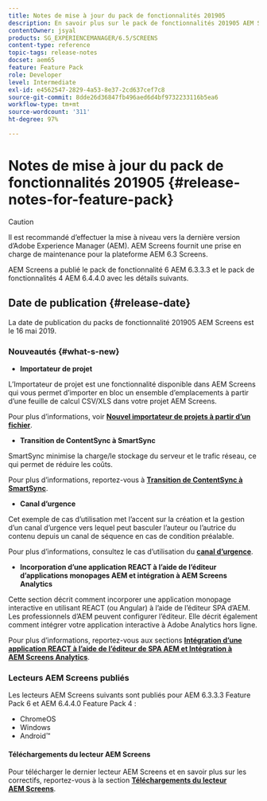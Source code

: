 ```yaml
---
title: Notes de mise à jour du pack de fonctionnalités 201905
description: En savoir plus sur le pack de fonctionnalités 201905 AEM Screens, publié le 16 mai 2019.
contentOwner: jsyal
products: SG_EXPERIENCEMANAGER/6.5/SCREENS
content-type: reference
topic-tags: release-notes
docset: aem65
feature: Feature Pack
role: Developer
level: Intermediate
exl-id: e4562547-2829-4a53-8e37-2cd637cef7c8
source-git-commit: 8dde26d36847fb496aed6d4bf9732233116b5ea6
workflow-type: tm+mt
source-wordcount: '311'
ht-degree: 97%

---
```


# Notes de mise à jour du pack de fonctionnalités 201905 {#release-notes-for-feature-pack}

>[!CAUTION]
>
>Il est recommandé d’effectuer la mise à niveau vers la dernière version d’Adobe Experience Manager (AEM). AEM Screens fournit une prise en charge de maintenance pour la plateforme AEM 6.3 Screens.

AEM Screens a publié le pack de fonctionnalité 6 AEM 6.3.3.3 et le pack de fonctionnalités 4 AEM 6.4.4.0 avec les détails suivants.

## Date de publication {#release-date}

La date de publication du packs de fonctionnalité 201905 AEM Screens est le 16 mai 2019.

### Nouveautés {#what-s-new}

* **Importateur de projet**

L’Importateur de projet est une fonctionnalité disponible dans AEM Screens qui vous permet d’importer en bloc un ensemble d’emplacements à partir d’une feuille de calcul CSV/XLS dans votre projet AEM Screens.

Pour plus d’informations, voir **[Nouvel importateur de projets à partir d’un fichier](project-importer.md)**.

* **Transition de ContentSync à SmartSync**

SmartSync minimise la charge/le stockage du serveur et le trafic réseau, ce qui permet de réduire les coûts.

Pour plus d’informations, reportez-vous à **[Transition de ContentSync à SmartSync](smartsync.md)**.

* **Canal d’urgence**

Cet exemple de cas d’utilisation met l’accent sur la création et la gestion d’un canal d’urgence vers lequel peut basculer l’auteur ou l’autrice du contenu depuis un canal de séquence en cas de condition préalable.

Pour plus d’informations, consultez le cas d’utilisation du **[canal d’urgence](emergency-channel.md)**.

* **Incorporation d’une application REACT à l’aide de l’éditeur d’applications monopages AEM et intégration à AEM Screens Analytics**

Cette section décrit comment incorporer une application monopage interactive en utilisant REACT (ou Angular) à l’aide de l’éditeur SPA d’AEM. Les professionnels d’AEM peuvent configurer l’éditeur. Elle décrit également comment intégrer votre application interactive à Adobe Analytics hors ligne.

Pour plus d’informations, reportez-vous aux sections **[Intégration d’une application REACT à l’aide de l’éditeur de SPA AEM et Intégration à AEM Screens Analytics](embedding-react-app.md)**.

### Lecteurs AEM Screens publiés

Les lecteurs AEM Screens suivants sont publiés pour AEM 6.3.3.3 Feature Pack 6 et AEM 6.4.4.0 Feature Pack 4 :

* ChromeOS
* Windows
* Android™

#### Téléchargements du lecteur AEM Screens

Pour télécharger le dernier lecteur AEM Screens et en savoir plus sur les correctifs, reportez-vous à la section **[Téléchargements du lecteur AEM Screens](https://download.macromedia.com/screens/)**.
